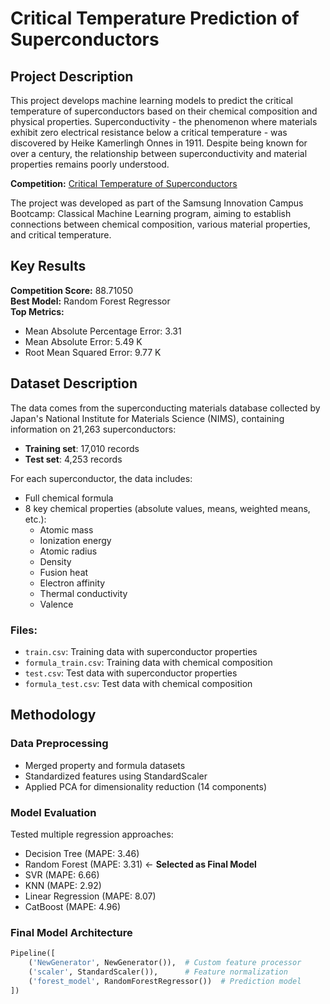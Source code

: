 # Critical Temperature Prediction of Superconductors

## Project Description
This project develops machine learning models to predict the critical temperature of superconductors based on their chemical composition and physical properties. Superconductivity - the phenomenon where materials exhibit zero electrical resistance below a critical temperature - was discovered by Heike Kamerlingh Onnes in 1911. Despite being known for over a century, the relationship between superconductivity and material properties remains poorly understood.

**Competition:** [Critical Temperature of Superconductors](https://www.kaggle.com/c/critical-temperature-of-superconductors/overview) 

The project was developed as part of the Samsung Innovation Campus Bootcamp: Classical Machine Learning program, aiming to establish connections between chemical composition, various material properties, and critical temperature.

## Key Results
**Competition Score:** 88.71050  
**Best Model:** Random Forest Regressor  
**Top Metrics:**
- Mean Absolute Percentage Error: 3.31
- Mean Absolute Error: 5.49 K
- Root Mean Squared Error: 9.77 K

## Dataset Description
The data comes from the superconducting materials database collected by Japan's National Institute for Materials Science (NIMS), containing information on 21,263 superconductors:

- **Training set**: 17,010 records
- **Test set**: 4,253 records

For each superconductor, the data includes:
- Full chemical formula
- 8 key chemical properties (absolute values, means, weighted means, etc.):
  - Atomic mass
  - Ionization energy
  - Atomic radius
  - Density
  - Fusion heat
  - Electron affinity
  - Thermal conductivity
  - Valence

### Files:
- `train.csv`: Training data with superconductor properties
- `formula_train.csv`: Training data with chemical composition
- `test.csv`: Test data with superconductor properties
- `formula_test.csv`: Test data with chemical composition

## Methodology
### Data Preprocessing
- Merged property and formula datasets
- Standardized features using StandardScaler
- Applied PCA for dimensionality reduction (14 components)

### Model Evaluation
Tested multiple regression approaches:
- Decision Tree (MAPE: 3.46)
- Random Forest (MAPE: 3.31) ← **Selected as Final Model**
- SVR (MAPE: 6.66)
- KNN (MAPE: 2.92)
- Linear Regression (MAPE: 8.07)
- CatBoost (MAPE: 4.96)

### Final Model Architecture
```python
Pipeline([
    ('NewGenerator', NewGenerator()),  # Custom feature processor
    ('scaler', StandardScaler()),      # Feature normalization
    ('forest_model', RandomForestRegressor())  # Prediction model
])
